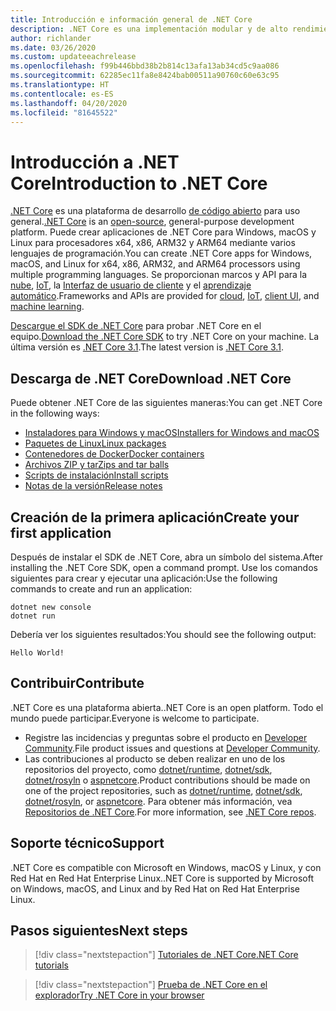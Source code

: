 ```yaml
---
title: Introducción e información general de .NET Core
description: .NET Core es una implementación modular y de alto rendimiento de .NET para crear aplicaciones Windows, Linux y macOS. Obtenga información sobre .NET Core para comenzar.
author: richlander
ms.date: 03/26/2020
ms.custom: updateeachrelease
ms.openlocfilehash: f99b446bbd38b2b814c13afa13ab34cd5c9aa086
ms.sourcegitcommit: 62285ec11fa8e8424bab00511a90760c60e63c95
ms.translationtype: HT
ms.contentlocale: es-ES
ms.lasthandoff: 04/20/2020
ms.locfileid: "81645522"
---
```

# <a name="introduction-to-net-core"></a><span data-ttu-id="ead2c-104">Introducción a .NET Core</span><span class="sxs-lookup"><span data-stu-id="ead2c-104">Introduction to .NET Core</span></span>

<span data-ttu-id="ead2c-105">[.NET Core](about.md) es una plataforma de desarrollo [de código abierto](https://github.com/dotnet/runtime/blob/master/LICENSE.TXT) para uso general.</span><span class="sxs-lookup"><span data-stu-id="ead2c-105">[.NET Core](about.md) is an [open-source](https://github.com/dotnet/runtime/blob/master/LICENSE.TXT), general-purpose development platform.</span></span> <span data-ttu-id="ead2c-106">Puede crear aplicaciones de .NET Core para Windows, macOS y Linux para procesadores x64, x86, ARM32 y ARM64 mediante varios lenguajes de programación.</span><span class="sxs-lookup"><span data-stu-id="ead2c-106">You can create .NET Core apps for Windows, macOS, and Linux for x64, x86, ARM32, and ARM64 processors using multiple programming languages.</span></span> <span data-ttu-id="ead2c-107">Se proporcionan marcos y API para la [nube](/aspnet/core/), [IoT](/archive/msdn-magazine/2019/august/net-core-cross-platform-iot-programming-with-net-core-3-0), la [Interfaz de usuario de cliente](../desktop-wpf/overview/index.md) y el [aprendizaje automático](/dotnet/machine-learning/).</span><span class="sxs-lookup"><span data-stu-id="ead2c-107">Frameworks and APIs are provided for [cloud](/aspnet/core/), [IoT](/archive/msdn-magazine/2019/august/net-core-cross-platform-iot-programming-with-net-core-3-0), [client UI](../desktop-wpf/overview/index.md), and [machine learning](/dotnet/machine-learning/).</span></span>

<span data-ttu-id="ead2c-108">[Descargue el SDK de .NET Core](https://dotnet.microsoft.com/download) para probar .NET Core en el equipo.</span><span class="sxs-lookup"><span data-stu-id="ead2c-108">[Download the .NET Core SDK](https://dotnet.microsoft.com/download) to try .NET Core on your machine.</span></span> <span data-ttu-id="ead2c-109">La última versión es [.NET Core 3.1](https://devblogs.microsoft.com/dotnet/announcing-net-core-3-1/).</span><span class="sxs-lookup"><span data-stu-id="ead2c-109">The latest version is [.NET Core 3.1](https://devblogs.microsoft.com/dotnet/announcing-net-core-3-1/).</span></span>

## <a name="download-net-core"></a><span data-ttu-id="ead2c-110">Descarga de .NET Core</span><span class="sxs-lookup"><span data-stu-id="ead2c-110">Download .NET Core</span></span>

<span data-ttu-id="ead2c-111">Puede obtener .NET Core de las siguientes maneras:</span><span class="sxs-lookup"><span data-stu-id="ead2c-111">You can get .NET Core in the following ways:</span></span>

* [<span data-ttu-id="ead2c-112">Instaladores para Windows y macOS</span><span class="sxs-lookup"><span data-stu-id="ead2c-112">Installers for Windows and macOS</span></span>](https://dotnet.microsoft.com/download)
* [<span data-ttu-id="ead2c-113">Paquetes de Linux</span><span class="sxs-lookup"><span data-stu-id="ead2c-113">Linux packages</span></span>](https://docs.microsoft.com/dotnet/core/install/linux-package-managers)
* [<span data-ttu-id="ead2c-114">Contenedores de Docker</span><span class="sxs-lookup"><span data-stu-id="ead2c-114">Docker containers</span></span>](https://hub.docker.com/_/microsoft-dotnet-core/)
* [<span data-ttu-id="ead2c-115">Archivos ZIP y tar</span><span class="sxs-lookup"><span data-stu-id="ead2c-115">Zips and tar balls</span></span>](https://dotnet.microsoft.com/download/dotnet-core/3.1)
* [<span data-ttu-id="ead2c-116">Scripts de instalación</span><span class="sxs-lookup"><span data-stu-id="ead2c-116">Install scripts</span></span>](https://dotnet.microsoft.com/download/dotnet-core/scripts)
* [<span data-ttu-id="ead2c-117">Notas de la versión</span><span class="sxs-lookup"><span data-stu-id="ead2c-117">Release notes</span></span>](https://github.com/dotnet/core/tree/master/release-notes)

## <a name="create-your-first-application"></a><span data-ttu-id="ead2c-118">Creación de la primera aplicación</span><span class="sxs-lookup"><span data-stu-id="ead2c-118">Create your first application</span></span>

<span data-ttu-id="ead2c-119">Después de instalar el SDK de .NET Core, abra un símbolo del sistema.</span><span class="sxs-lookup"><span data-stu-id="ead2c-119">After installing the .NET Core SDK, open a command prompt.</span></span> <span data-ttu-id="ead2c-120">Use los comandos siguientes para crear y ejecutar una aplicación:</span><span class="sxs-lookup"><span data-stu-id="ead2c-120">Use the following commands to create and run an application:</span></span>

```dotnetcli
dotnet new console
dotnet run
```

<span data-ttu-id="ead2c-121">Debería ver los siguientes resultados:</span><span class="sxs-lookup"><span data-stu-id="ead2c-121">You should see the following output:</span></span>

```output
Hello World!
```

## <a name="contribute"></a><span data-ttu-id="ead2c-122">Contribuir</span><span class="sxs-lookup"><span data-stu-id="ead2c-122">Contribute</span></span>

<span data-ttu-id="ead2c-123">.NET Core es una plataforma abierta.</span><span class="sxs-lookup"><span data-stu-id="ead2c-123">.NET Core is an open platform.</span></span> <span data-ttu-id="ead2c-124">Todo el mundo puede participar.</span><span class="sxs-lookup"><span data-stu-id="ead2c-124">Everyone is welcome to participate.</span></span>

* <span data-ttu-id="ead2c-125">Registre las incidencias y preguntas sobre el producto en [Developer Community](https://developercommunity.visualstudio.com/spaces/61/index.html).</span><span class="sxs-lookup"><span data-stu-id="ead2c-125">File product issues and questions at [Developer Community](https://developercommunity.visualstudio.com/spaces/61/index.html).</span></span>
* <span data-ttu-id="ead2c-126">Las contribuciones al producto se deben realizar en uno de los repositorios del proyecto, como [dotnet/runtime](https://github.com/dotnet/runtime), [dotnet/sdk](https://github.com/dotnet/sdk), [dotnet/rosyln](https://github.com/dotnet/roslyn) o [aspnetcore](https://github.com/dotnet/aspnetcore).</span><span class="sxs-lookup"><span data-stu-id="ead2c-126">Product contributions should be made on one of the project repositories, such as [dotnet/runtime](https://github.com/dotnet/runtime), [dotnet/sdk](https://github.com/dotnet/sdk), [dotnet/rosyln](https://github.com/dotnet/roslyn), or [aspnetcore](https://github.com/dotnet/aspnetcore).</span></span> <span data-ttu-id="ead2c-127">Para obtener más información, vea [Repositorios de .NET Core](https://github.com/dotnet/core/blob/master/Documentation/core-repos.md).</span><span class="sxs-lookup"><span data-stu-id="ead2c-127">For more information, see [.NET Core repos](https://github.com/dotnet/core/blob/master/Documentation/core-repos.md).</span></span>

## <a name="support"></a><span data-ttu-id="ead2c-128">Soporte técnico</span><span class="sxs-lookup"><span data-stu-id="ead2c-128">Support</span></span>

<span data-ttu-id="ead2c-129">.NET Core es compatible con Microsoft en Windows, macOS y Linux, y con Red Hat en Red Hat Enterprise Linux.</span><span class="sxs-lookup"><span data-stu-id="ead2c-129">.NET Core is supported by Microsoft on Windows, macOS, and Linux and by Red Hat on Red Hat Enterprise Linux.</span></span>

## <a name="next-steps"></a><span data-ttu-id="ead2c-130">Pasos siguientes</span><span class="sxs-lookup"><span data-stu-id="ead2c-130">Next steps</span></span>

> [!div class="nextstepaction"]
> [<span data-ttu-id="ead2c-131">Tutoriales de .NET Core</span><span class="sxs-lookup"><span data-stu-id="ead2c-131">.NET Core tutorials</span></span>](tutorials/index.md)

> [!div class="nextstepaction"]
> [<span data-ttu-id="ead2c-132">Prueba de .NET Core en el explorador</span><span class="sxs-lookup"><span data-stu-id="ead2c-132">Try .NET Core in your browser</span></span>](../csharp/tutorials/intro-to-csharp/numbers-in-csharp.yml)
